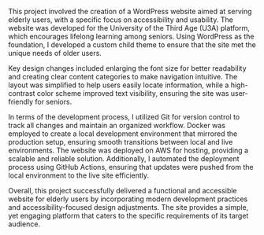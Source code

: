 This project involved the creation of a WordPress website aimed at serving elderly users, with a specific focus on accessibility and usability. The website was developed for the University of the Third Age (U3A) platform, which encourages lifelong learning among seniors. Using WordPress as the foundation, I developed a custom child theme to ensure that the site met the unique needs of older users.

Key design changes included enlarging the font size for better readability and creating clear content categories to make navigation intuitive. The layout was simplified to help users easily locate information, while a high-contrast color scheme improved text visibility, ensuring the site was user-friendly for seniors.

In terms of the development process, I utilized Git for version control to track all changes and maintain an organized workflow. Docker was employed to create a local development environment that mirrored the production setup, ensuring smooth transitions between local and live environments. The website was deployed on AWS for hosting, providing a scalable and reliable solution. Additionally, I automated the deployment process using GitHub Actions, ensuring that updates were pushed from the local environment to the live site efficiently.

Overall, this project successfully delivered a functional and accessible website for elderly users by incorporating modern development practices and accessibility-focused design adjustments. The site provides a simple, yet engaging platform that caters to the specific requirements of its target audience.
